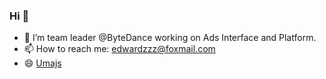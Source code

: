 ### Hi 👋

- 🔭 I’m team leader @ByteDance working on Ads Interface and Platform.
- 📫 How to reach me: edwardzzz@foxmail.com
- 😄 [Umajs](https://github.com/umajs)


